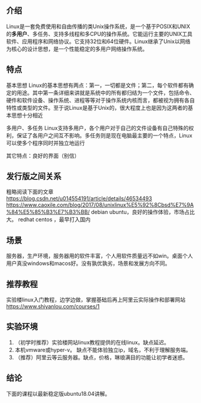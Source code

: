 ## 介绍
Linux是一套免费使用和自由传播的类Unix操作系统，是一个基于POSIX和UNIX的**多用户**、多任务、支持多线程和多CPU的操作系统。它能运行主要的UNIX工具软件、应用程序和网络协议。它支持32位和64位硬件。Linux继承了Unix以网络为核心的设计思想，是一个性能稳定的多用户网络操作系统。

## 特点
基本思想
Linux的基本思想有两点：第一，一切都是文件；第二，每个软件都有确定的用途。其中第一条详细来讲就是系统中的所有都归结为一个文件，包括命令、硬件和软件设备、操作系统、进程等等对于操作系统内核而言，都被视为拥有各自特性或类型的文件。至于说Linux是基于Unix的，很大程度上也是因为这两者的基本思想十分相近

多用户、多任务
Linux支持多用户，各个用户对于自己的文件设备有自己特殊的权利，保证了各用户之间互不影响。多任务则是现在电脑最主要的一个特点，Linux可以使多个程序同时并独立地运行

其它特点：良好的界面（别信）

## 发行版之间关系
粗略阅读下面的文章
https://blog.csdn.net/u014554191/article/details/46534493
https://www.caoxile.com/blog/2017/08/unixlinux%E5%92%8Cbsd%E7%9A%84%E5%85%B3%E7%B3%BB/
debian ubuntu，良好的操作体验，市场占比大。
redhat centos ，最早打入国内

## 场景
服务器，生产环境，服务器用的软件丰富，个人用软件质量远不如win。桌面个人用户真没windows和macos好。没有孰优孰劣，场景和发展方向不同。

## 推荐教程
实验楼linux入门教程，边学边做，掌握基础后再上阿里云实际操作和部署网站
https://www.shiyanlou.com/courses/1

## 实验环境
1. （初学时推荐）实验楼网站linux教程提供的在线linux。缺点延迟。
2. 本机vmware或hyper-v。 缺点不能体验独立ip，域名，不利于理解服务端。
3. （推荐）阿里云等云服务器。缺点，价格，琳琅满目的功能让初学者迷惑。

## 结论
下面的课程以最新稳定版ubuntu18.04讲解。


